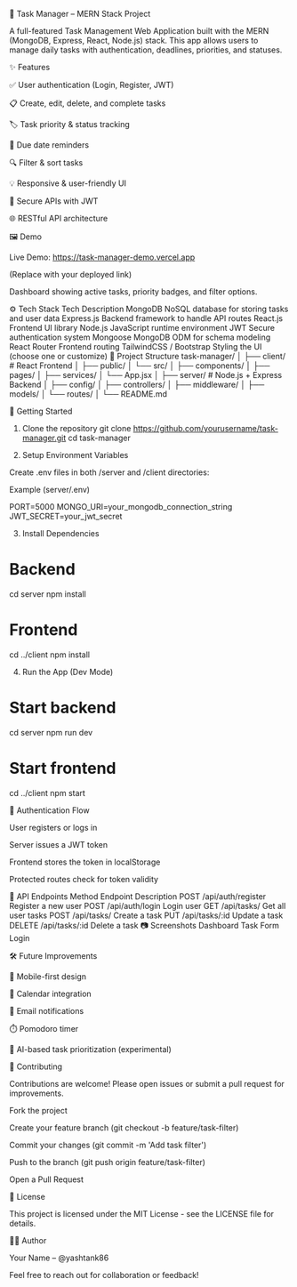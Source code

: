 📝 Task Manager – MERN Stack Project

  A full-featured Task Management Web Application built with the MERN (MongoDB, Express, React, Node.js) stack. 
  This app allows users to manage daily tasks with authentication, deadlines, priorities, and statuses.


✨ Features

✅ User authentication (Login, Register, JWT)

📋 Create, edit, delete, and complete tasks

🏷️ Task priority & status tracking

📆 Due date reminders

🔍 Filter & sort tasks

💡 Responsive & user-friendly UI

🔐 Secure APIs with JWT

🌐 RESTful API architecture

🖼️ Demo

Live Demo: https://task-manager-demo.vercel.app

(Replace with your deployed link)


Dashboard showing active tasks, priority badges, and filter options.

⚙️ Tech Stack
Tech	Description
MongoDB	NoSQL database for storing tasks and user data
Express.js	Backend framework to handle API routes
React.js	Frontend UI library
Node.js	JavaScript runtime environment
JWT	Secure authentication system
Mongoose	MongoDB ODM for schema modeling
React Router	Frontend routing
TailwindCSS / Bootstrap	Styling the UI (choose one or customize)
📁 Project Structure
task-manager/
│
├── client/              # React Frontend
│   ├── public/
│   └── src/
│       ├── components/
│       ├── pages/
│       ├── services/
│       └── App.jsx
│
├── server/              # Node.js + Express Backend
│   ├── config/
│   ├── controllers/
│   ├── middleware/
│   ├── models/
│   └── routes/
│
└── README.md

🚀 Getting Started
1. Clone the repository
git clone https://github.com/yourusername/task-manager.git
cd task-manager

2. Setup Environment Variables

Create .env files in both /server and /client directories:

Example (server/.env)

PORT=5000
MONGO_URI=your_mongodb_connection_string
JWT_SECRET=your_jwt_secret

3. Install Dependencies
# Backend
cd server
npm install

# Frontend
cd ../client
npm install

4. Run the App (Dev Mode)
# Start backend
cd server
npm run dev

# Start frontend
cd ../client
npm start

🔐 Authentication Flow

User registers or logs in

Server issues a JWT token

Frontend stores the token in localStorage

Protected routes check for token validity

🧪 API Endpoints
Method	Endpoint	Description
POST	/api/auth/register	Register a new user
POST	/api/auth/login	Login user
GET	/api/tasks/	Get all user tasks
POST	/api/tasks/	Create a task
PUT	/api/tasks/:id	Update a task
DELETE	/api/tasks/:id	Delete a task
📷 Screenshots
Dashboard	Task Form	Login

	
	
🛠️ Future Improvements

📱 Mobile-first design

📅 Calendar integration

📧 Email notifications

⏱️ Pomodoro timer

🧠 AI-based task prioritization (experimental)

🤝 Contributing

Contributions are welcome! Please open issues or submit a pull request for improvements.

Fork the project

Create your feature branch (git checkout -b feature/task-filter)

Commit your changes (git commit -m 'Add task filter')

Push to the branch (git push origin feature/task-filter)

Open a Pull Request

📄 License

This project is licensed under the MIT License - see the LICENSE
 file for details.

🙋‍♂️ Author

Your Name – @yashtank86

Feel free to reach out for collaboration or feedback!
